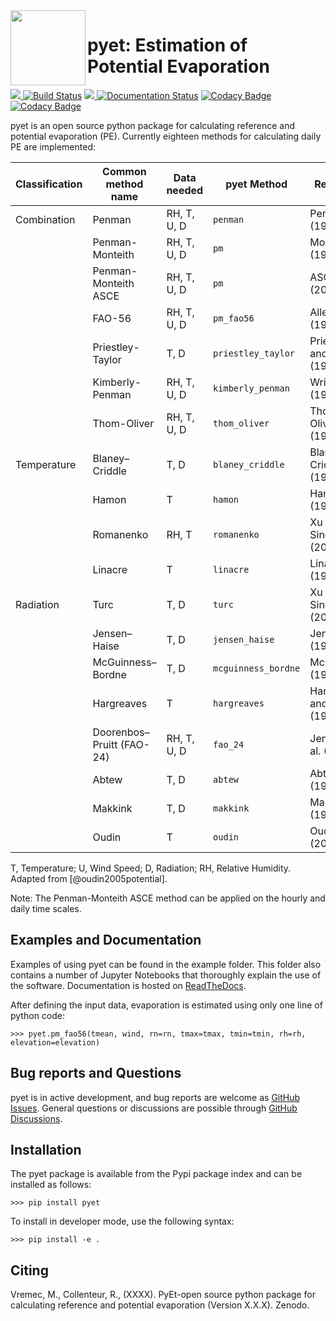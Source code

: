 <img src=https://raw.githubusercontent.com/phydrus/pyet/d7fdd87719588c00326e692f3b1a47b32161e533/docs/_static/logo.png width=120, align=left>

# pyet: Estimation of Potential Evaporation

<a href="http://www.gnu.org/licenses/gpl-3.0.txt"><img src=https://img.shields.io/github/license/phydrus/pyet> </a>
[![Build Status](https://travis-ci.org/phydrus/PyEt.svg?branch=master)](https://travis-ci.org/github/phydrus/PyEt)
<a href="https://pypi.python.org/pypi/pyet"> <img src=https://img.shields.io/pypi/v/pyet.svg> </a>
[![Documentation Status](https://readthedocs.org/projects/pyet/badge/?version=latest)](https://pyet.readthedocs.io/en/latest/?badge=latest)
[![Codacy Badge](https://api.codacy.com/project/badge/Grade/7ed73a2e80784ccf90317c1af8c0cc17)](https://app.codacy.com/gh/phydrus/pyet?utm_source=github.com&utm_medium=referral&utm_content=phydrus/pyet&utm_campaign=Badge_Grade_Dashboard)
[![Codacy Badge](https://app.codacy.com/project/badge/Coverage/e49f23e356f441688422ec32cfcf6aaa)](https://www.codacy.com/gh/phydrus/pyet/dashboard?utm_source=github.com&utm_medium=referral&utm_content=phydrus/pyet&utm_campaign=Badge_Coverage)

pyet is an open source python package for calculating reference and potential 
evaporation (PE). Currently eighteen methods for calculating daily PE are 
implemented:

| Classification | Common method name        | Data needed | pyet Method        | Reference                   |
|----------------|---------------------------|-------------|--------------------|-----------------------------|
| Combination    | Penman                    | RH, T, U, D |`penman`            |Penman (1948)                |
|                | Penman-Monteith           | RH, T, U, D |`pm`                |Monteith (1965)              |
|                | Penman-Monteith ASCE      | RH, T, U, D |`pm`                |ASCE (2005)                  |
|                | FAO-56                    | RH, T, U, D |`pm_fao56`          |Allen et al. (1998)          |
|                | Priestley-Taylor          | T, D        |`priestley_taylor`  |Priestley and Taylor (1972)  |
|                | Kimberly-Penman           | RH, T, U, D |`kimberly_penman`   |Wright (1982)                |
|                | Thom-Oliver               | RH, T, U, D |`thom_oliver`       |Thom and Oliver (1977)       |
| Temperature    | Blaney–Criddle            | T, D        |`blaney_criddle`    |Blaney and Criddle (1952)    |
|                | Hamon                     | T           |`hamon`             |Hamon (1963)                 |
|                | Romanenko                 | RH, T       |`romanenko`         |Xu and Singh (2001)          |
|                | Linacre                   | T           |`linacre`           |Linacre (1977)               |
| Radiation      | Turc                      | T, D        |`turc`              |Xu and Singh (2001)          |
|                | Jensen–Haise              | T, D        |`jensen_haise`      |Jensen (1963)                |
|                | McGuinness–Bordne         | T, D        |`mcguinness_bordne` |McGuinness (1972)            |
|                | Hargreaves                | T           |`hargreaves`        |Hargreaves and Samani (1982) |
|                | Doorenbos–Pruitt (FAO-24) | RH, T, U, D |`fao_24`            |Jensen et al. (1990)         |
|                | Abtew                     | T, D        |`abtew`             |Abtew (1996)                 |
|                | Makkink                   | T, D        |`makkink`           |Makkink (1957)               |
|                | Oudin                     | T           |`oudin`             |Oudin (2005)                 |

T, Temperature; U, Wind Speed; D, Radiation; RH, Relative Humidity. Adapted from [@oudin2005potential].

Note: The Penman-Monteith ASCE method can be applied on the hourly and daily time scales.

## Examples and Documentation

Examples of using pyet can be found in the example folder. This folder also 
contains a number of Jupyter Notebooks that thoroughly explain the use of the 
software. Documentation is hosted on [ReadTheDocs](https://pyet.readthedocs.io).

After defining the input data, evaporation is estimated using only one 
line of python code:

`>>> pyet.pm_fao56(tmean, wind, rn=rn, tmax=tmax, tmin=tmin, rh=rh, elevation=elevation)`

## Bug reports and Questions

pyet is in active development, and bug reports are welcome as [GitHub 
Issues](https://github.com/phydrus/pyet/issues).
General questions or discussions are possible through 
[GitHub Discussions](https://github.com/phydrus/pyet/discussions).

## Installation
The pyet package is available from the Pypi package index and can be installed 
as follows:

`>>> pip install pyet`

To install in developer mode, use the following syntax:

`>>> pip install -e .`

## Citing
Vremec, M., Collenteur, R., (XXXX). PyEt-open source python package for calculating reference and potential 
evaporation (Version X.X.X). Zenodo. 

